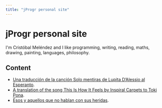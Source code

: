 ```yaml
---
title: "jProgr personal site"
---
```


# jProgr personal site

I'm Cristóbal Meléndez and I like programming, writing, reading, maths, drawing, painting, languages, philosophy.

## Content

- [Una traducción de la canción Solo mentiras de Lupita D’Alessio al Esperanto](/solo-mentiras-de-lupita-d-alessio-al-esperanto).
- [A translation of the song This Is How It Feels by Inspiral Carpets to Toki Pona](/this-is-how-it-feels-by-inspiral-carpets-to-toki-pona).
- [Esos y aquellos que no hablan con sus heridas](/heridas).

